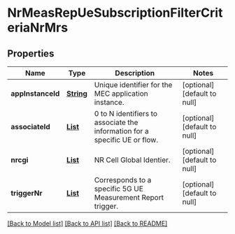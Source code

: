 # NrMeasRepUeSubscriptionFilterCriteriaNrMrs
## Properties

Name | Type | Description | Notes
------------ | ------------- | ------------- | -------------
**appInstanceId** | [**String**](string.md) | Unique identifier for the MEC application instance. | [optional] [default to null]
**associateId** | [**List**](AssociateId.md) | 0 to N identifiers to associate the information for a specific UE or flow. | [optional] [default to null]
**nrcgi** | [**List**](Nrcgi.md) | NR Cell Global Identier. | [optional] [default to null]
**triggerNr** | [**List**](TriggerNr.md) | Corresponds to a specific 5G UE Measurement Report trigger. | [optional] [default to null]

[[Back to Model list]](../README.md#documentation-for-models) [[Back to API list]](../README.md#documentation-for-api-endpoints) [[Back to README]](../README.md)

